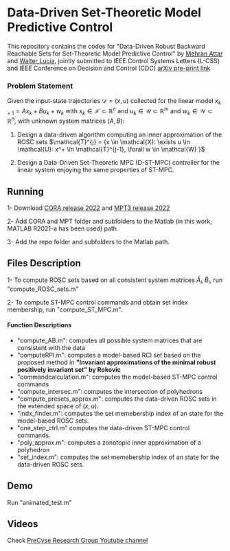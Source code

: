 # Data-Driven Set-Theoretic Model Predictive Control

This repository contains the codes for "Data-Driven Robust Backward Reachable Sets for Set-Theoretic Model Predictive Control"
by [Mehran Attar](https://scholar.google.com/citations?user=nnLTy-oAAAAJ&hl=en) and [Walter Lucia](https://users.encs.concordia.ca/~wlucia/index.html), jointly submitted to IEEE Control Systems Letters (L-CSS) and IEEE Conference on Decision and Control (CDC) 
[arXiv pre-print link](https://arxiv.org/abs/2303.04749)

### Problem Statement
Given the input-state trajectories $\mathcal{D}=(x,u)$ collected for the linear model $x_{k+1} = Ax_k + Bu_k + w_k$ with $x_k \in \mathcal{X} \subset \mathbb{R}^n$ and $u_k \in \mathcal{U}\subset \mathbb{R}^m$ and $w_k \in \mathcal{W} \subset \mathbb{R}^n$, with unknown system matrices $(A,B):$

1. Design a data-driven algorithm computing an inner approximation of the ROSC sets $\mathcal{T}^{j} = {x \in \mathcal{X}: \exists u \in \mathcal{U}: x^+ \in \mathcal{T}^{j-1}, \forall w \in \mathcal{W} \}$
	
2. Design a Data-Driven Set-Theoretic MPC (D-ST-MPC) controller for the linear system enjoying the same properties of ST-MPC. 

## Running
1- Download [CORA release 2022](https://tumcps.github.io/CORA/) and [MPT3 release 2022](https://www.mpt3.org/) 

2- Add CORA and MPT folder and subfolders to the Matlab (in this work, MATLAB R2021-a has been used) path.

3- Add the repo folder and subfolders to the Matlab path.

## Files Description
1- To compute ROSC sets based on all consistent system matrices $\hat{A}_i, \hat{B}_i$, run "compute_ROSC_sets.m"  

2- To compute ST-MPC control commands and obtain set index membership, run "compute_ST_MPC.m". 

#### Function Descriptions
- "compute_AB.m": computes all possible system matrices that are consistent with the data
- "computeRPI.m": computes a model-based RCI set based on the proposed method in **"Invariant approximations of the minimal robust positively invariant set" by Rokovic**
- "commandcalculation.m": computes the model-based ST-MPC control commands
- "compute_intersec.m": computes the intersection of polyhedrons
- "compute_presets_approx.m": computes the data-driven ROSC sets in the extended space of $(x,u)$.
- "indx_finder.m": computes the set memebership index of an state for the model-based ROSC sets. 
- "one_step_ctrl.m" computes the data-driven ST-MPC control commands. 
- "poly_approx.m": computes a zonotopic inner approximation of a polyhedron 
- "set_index.m": computes the set memebership index of an state for the data-driven ROSC sets. 


## Demo
Run "animated_test.m"

## Videos
Check [PreCyse Research Group Youtube channel](https://www.youtube.com/@precysegroup9944)


